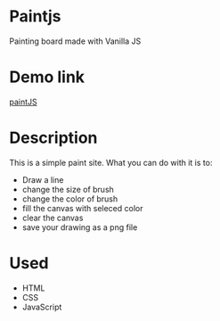 # Paintjs
Painting board made with Vanilla JS
# Demo link
[paintJS](https://hi-youngjun.github.io/Paintjs/)
# Description
This is a simple paint site. What you can do with it is to:
+ Draw a line
+ change the size of brush
+ change the color of brush
+ fill the canvas with seleced color
+ clear the canvas
+ save your drawing as a png file
# Used
+ HTML
+ CSS
+ JavaScript

